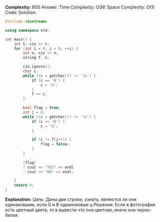 **Complexity:** 800
Answer:
	Time Complexity: O(N)
	Space Complexity: O(1)
Code:
Solution:
```cpp
#include <iostream>

using namespace std;

int main() {
    int t; cin >> t;
    for (int i = 0; i < t; ++i) {
        int n; cin >> n;
        string f, s;

        cin.ignore();
        char c;
        while ((c = getchar()) != '\n') {
            if (c == 'B') {
                c = 'G';
            }
            f += c;
        }

        bool flag = true;
        int j = 0;
        while ((c = getchar()) != '\n') {
            if (c == 'B') {
                c = 'G';
            }

            if (c != f[j++]) {
                flag = false;
            }
        }
        
        (flag)
        ? cout << "YES" << endl
        : cout << "NO" << endl;

    }
    return 0;
}
```
**Explanation:**
	Цель: Даны две строки, узнать, являются ли они одинаковыми, если G и B одианоковые ц
	Решение: Если в фотографии есть цветный цвета, то в вывести что она цветная, иначе она черно-белая.